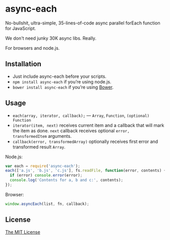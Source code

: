 # async-each

No-bullshit, ultra-simple, 35-lines-of-code async parallel forEach function for JavaScript.

We don't need junky 30K async libs. Really.

For browsers and node.js.

## Installation

- Just include async-each before your scripts.
- `npm install async-each` if you’re using node.js.
- `bower install async-each` if you’re using [Bower](http://bower.io).

## Usage

- `each(array, iterator, callback);` — `Array`, `Function`, `(optional) Function`
- `iterator(item, next)` receives current item and a callback that will mark the item as done. `next` callback receives optional `error, transformedItem` arguments.
- `callback(error, transformedArray)` optionally receives first error and transformed result `Array`.

Node.js:

```javascript
var each = require('async-each');
each(['a.js', 'b.js', 'c.js'], fs.readFile, function(error, contents) {
  if (error) console.error(error);
  console.log('Contents for a, b and c:', contents);
});
```

Browser:

```javascript
window.asyncEach(list, fn, callback);
```

## License

[The MIT License](https://raw.githubusercontent.com/paulmillr/mit/master/README.md)
